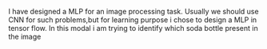 I have designed a MLP for an image processing task. Usually we should use CNN for such problems,but for learning purpose i chose to design a MLP in tensor flow. In this modal i am trying to identify which soda bottle present in the image
